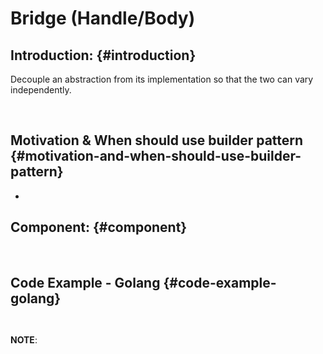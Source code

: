 # Bridge \(Handle/Body\)

## Introduction: {#introduction}

Decouple an abstraction from its implementation so that the two can vary independently.

​

## Motivation & When should use builder pattern {#motivation-and-when-should-use-builder-pattern}

* ​

## Component: {#component}

​

## Code Example - Golang {#code-example-golang}

```text
​​
```

**NOTE**:

​

​

​

